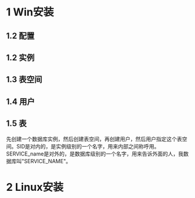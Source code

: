 # 1 Win安装

## 1.2 配置



## 1.2 实例



## 1.3 表空间



## 1.4 用户



## 1.5 表



先创建一个数据库实例，然后创建表空间，再创建用户，然后用户指定这个表空间。SID是对内的，是实例级别的一个名字，用来内部之间称呼用。SERVICE_name是对外的，是数据库级别的一个名字，用来告诉外面的人，我数据库叫"SERVICE_NAME"。

# 2 Linux安装









